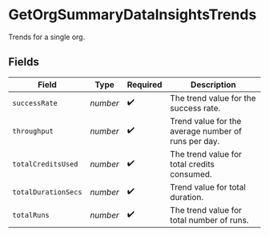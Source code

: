 # GetOrgSummaryDataInsightsTrends

Trends for a single org.


## Fields

| Field                                               | Type                                                | Required                                            | Description                                         |
| --------------------------------------------------- | --------------------------------------------------- | --------------------------------------------------- | --------------------------------------------------- |
| `successRate`                                       | *number*                                            | :heavy_check_mark:                                  | The trend value for the success rate.               |
| `throughput`                                        | *number*                                            | :heavy_check_mark:                                  | Trend value for the average number of runs per day. |
| `totalCreditsUsed`                                  | *number*                                            | :heavy_check_mark:                                  | The trend value for total credits consumed.         |
| `totalDurationSecs`                                 | *number*                                            | :heavy_check_mark:                                  | Trend value for total duration.                     |
| `totalRuns`                                         | *number*                                            | :heavy_check_mark:                                  | The trend value for total number of runs.           |